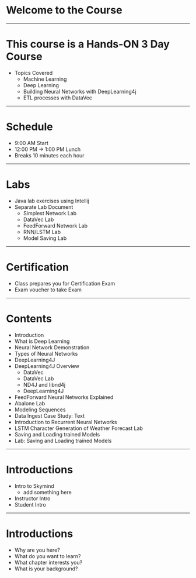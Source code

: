 # Welcome to the Course

----------
<div style="page-break-after: always;"></div>

# This course is a Hands-ON 3 Day Course

* Topics Covered
	* Machine Learning
	* Deep Learning
	* Building Neural Networks with DeepLearning4j
	* ETL processes with DataVec
	

----------------------
<div style="page-break-after: always;"></div>

# Schedule

* 9:00 AM Start
* 12:00 PM -> 1:00 PM Lunch
* Breaks 10 minutes each hour




---------
<div style="page-break-after: always;"></div>

# Labs

* Java lab exercises using Intellij
* Separate Lab Document
  * Simplest Network Lab
  * DataVec Lab
  * FeedForward Network Lab
  * RNN/LSTM Lab
  * Model Saving Lab

---------
<div style="page-break-after: always;"></div>

# Certification

* Class prepares you for Certification Exam
* Exam voucher to take Exam

---------
<div style="page-break-after: always;"></div>

# Contents

* Introduction
* What is Deep Learning
* Neural Network Demonstration
* Types of Neural Networks
* DeepLearning4J
* DeepLearning4J Overview
  * DataVec
  * DataVec Lab
  * ND4J and libnd4j
  * DeepLearning4J
* FeedForward Neural Networks Explained
* Abalone Lab
* Modeling Sequences
* Data Ingest Case Study: Text
* Introduction to Recurrent Neural Networks
* LSTM Character Generation of Weather Forecast Lab
* Saving and Loading trained Models
* Lab: Saving and Loading trained Models

---------
<div style="page-break-after: always;"></div>

# Introductions

* Intro to Skymind
  * add something here
* Instructor Intro
* Student Intro

---------
<div style="page-break-after: always;"></div>

# Introductions

* Why are you here?
* What do you want to learn?
* What chapter interests you? 
* What is your background?



